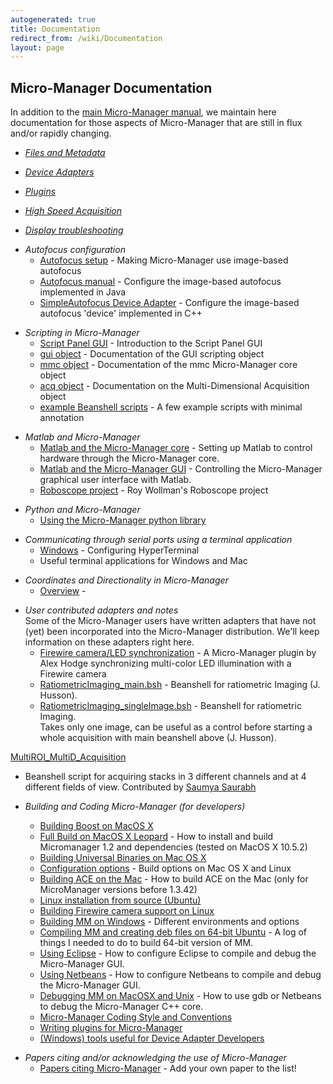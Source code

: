 ```yaml
---
autogenerated: true
title: Documentation
redirect_from: /wiki/Documentation
layout: page
---
```


## Micro-Manager Documentation

In addition to the [main Micro-Manager
manual](http://micro-manager.org/documentation.php), we maintain here
documentation for those aspects of Micro-Manager that are still in flux
and/or rapidly changing.

-   *[Files and Metadata](Files_and_Metadata)*

<!-- -->

-   *[Device Adapters](Device_Support)*

<!-- -->

-   *[Plugins](Plugins)*

<!-- -->

-   *[High Speed Acquisition](High_Speed_Acquisition)*

<!-- -->

-   *[Display troubleshooting](Display_troubleshooting)*

<!-- -->

-   *Autofocus configuration*
    -   [Autofocus setup](Autofocus_setup) - Making
        Micro-Manager use image-based autofocus
    -   [Autofocus manual](Autofocus_manual) - Configure the
        image-based autofocus implemented in Java
    -   [SimpleAutofocus Device
        Adapter](Autofocus_Device_Adapter) - Configure the
        image-based autofocus 'device' implemented in C++

<!-- -->

-   *Scripting in Micro-Manager*
    -   [Script Panel GUI](Script_Panel_GUI) - Introduction
        to the Script Panel GUI
    -   [gui
        object](http://micro-manager.org/content/doc/mmstudio/org/micromanager/api/ScriptInterface.html) -
        Documentation of the GUI scripting object
    -   [mmc
        object](http://micro-manager.org/content/doc/mmcore_api/html/class_c_m_m_core.html) -
        Documentation of the mmc Micro-Manager core object
    -   [acq
        object](http://micro-manager.org/content/doc/mmstudio/org/micromanager/api/AcquisitionEngine.html) -
        Documentation on the Multi-Dimensional Acquisition object
    -   [example Beanshell
        scripts](example_Beanshell_scripts) - A few example
        scripts with minimal annotation

<!-- -->

-   *Matlab and Micro-Manager*
    -   [Matlab and the Micro-Manager
        core](Matlab_Configuration) - Setting up Matlab to
        control hardware through the Micro-Manager core.
    -   [Matlab and the Micro-Manager
        GUI](Matlab_and_the_Micro-Manager_GUI) - Controlling
        the Micro-Manager graphical user interface with Matlab.
    -   [Roboscope project](Roboscope_project) - Roy
        Wollman's Roboscope project

<!-- -->

-   *Python and Micro-Manager*
    -   [Using the Micro-Manager python
        library](Using_the_Micro-Manager_python_library)

<!-- -->

-   *Communicating through serial ports using a terminal application*
    -   [Windows](Windows) - Configuring HyperTerminal
    -   Useful terminal applications for Windows and Mac

<!-- -->

-   *Coordinates and Directionality in Micro-Manager*
    -   [Overview](Overview) -

<!-- -->

-   *User contributed adapters and notes*  
    Some of the Micro-Manager users have written adapters that have not
    (yet) been incorporated into the Micro-Manager distribution. We'll
    keep information on these adapters right here.
    -   [Firewire camera/LED
        synchronization](http://flybrain.mrc-lmb.cam.ac.uk/dokuwiki/doku.php?id=alex:projects:fluorescent_imaging:start) -
        A Micro-Manager plugin by Alex Hodge synchronizing multi-color
        LED illumination with a Firewire camera
    -   [RatiometricImaging_main.bsh](/media/files/RatiometricImaging_main.bsh) -
        Beanshell for ratiometric Imaging (J. Husson).
    -   [RatiometricImaging_singleImage.bsh](/media/files/RatiometricImaging_singleImage.bsh) -
        Beanshell for ratiometric Imaging.  
        Takes only one image, can be useful as a control before starting
        a whole acquisition with main beanshell above (J. Husson).

[MultiROI_MultiD_Acquisition](/media/files/MultiROI_MultiD_Acquisition_V1.7_10122010_(2).bsh)
- Beanshell script for acquiring stacks in 3 different channels and at 4
different fields of view. Contributed by [Saumya
Saurabh](http://valelab.ucsf.edu/~nico/MMwiki/index.php/User:Saumya)

-   *Building and Coding Micro-Manager (for developers)*
    -   [Building Boost on MacOS
        X](Building_Boost_on_MacOS_X)
    -   [Full Build on MacOS X
        Leopard](Full_Build_on_MacOS_X_Leopard) - How to
        install and build Micromanager 1.2 and dependencies (tested on
        MacOS X 10.5.2)
    -   [Building Universal Binaries on Mac OS
        X](Building_Universal_Binaries_on_Mac_OS_X)
    -   [Configuration options](Configuration_options) -
        Build options on Mac OS X and Linux
    -   [Building ACE on the Mac](Building_ACE_on_the_Mac) -
        How to build ACE on the Mac (only for MicroManager versions
        before 1.3.42)
    -   [Linux installation from source
        (Ubuntu)](Linux_installation_from_source_(Ubuntu))
    -   [Building Firewire camera support on
        Linux](Building_Firewire_camera_support_on_Linux)
    -   [Building MM on Windows](Building_MM_on_Windows) -
        Different environments and options
    -   [Compiling MM and creating deb files on 64-bit
        Ubuntu](Compiling_MM_and_creating_deb_files_on_64-bit_Ubuntu) -
        A log of things I needed to do to build 64-bit version of MM.
    -   [Using Eclipse](Using_Eclipse) - How to configure
        Eclipse to compile and debug the Micro-Manager GUI.
    -   [Using Netbeans](Using_Netbeans) - How to configure
        Netbeans to compile and debug the Micro-Manager GUI.
    -   [Debugging MM on MacOSX and
        Unix](Debugging_MM_on_MacOSX_and_Unix) - How to use
        gdb or Netbeans to debug the Micro-Manager C++ core.
    -   [Micro-Manager Coding Style and
        Conventions](Micro-Manager_Coding_Style_and_Conventions)
    -   [Writing plugins for
        Micro-Manager](Writing_plugins_for_Micro-Manager)
    -   [(Windows) tools useful for Device Adapter
        Developers]((Windows)_tools_useful_for_Device_Adapter_Developers)

<!-- -->

-   *Papers citing and/or acknowledging the use of Micro-Manager*
    -   [Papers citing
        Micro-Manager](Papers_citing_Micro-Manager) - Add
        your own paper to the list!

